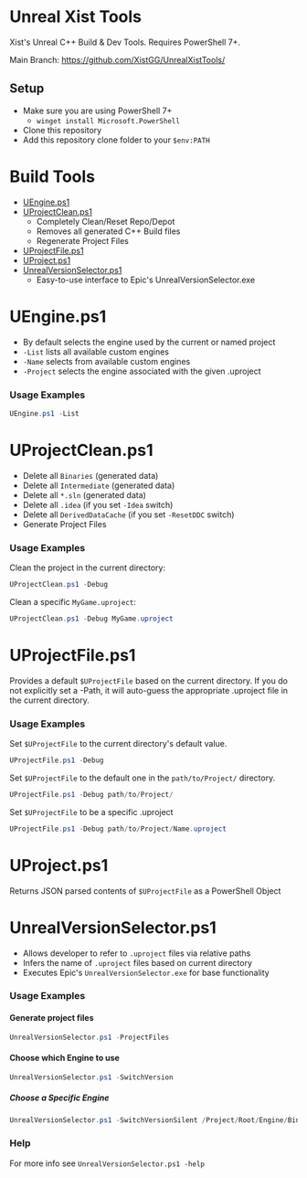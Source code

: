 
# Unreal Xist Tools

Xist's Unreal C++ Build & Dev Tools.  Requires PowerShell 7+.

Main Branch: https://github.com/XistGG/UnrealXistTools/


## Setup

- Make sure you are using PowerShell 7+
  - `winget install Microsoft.PowerShell`
- Clone this repository
- Add this repository clone folder to your `$env:PATH`


# Build Tools

- [UEngine.ps1](#uengineps1)
- [UProjectClean.ps1](#uprojectcleanps1)
  - Completely Clean/Reset Repo/Depot
  - Removes all generated C++ Build files
  - Regenerate Project Files
- [UProjectFile.ps1](#uprojectfileps1)
- [UProject.ps1](#uprojectps1)
- [UnrealVersionSelector.ps1](#unrealversionselectorps1)
  - Easy-to-use interface to Epic's UnrealVersionSelector.exe


# UEngine.ps1

- By default selects the engine used by the current or named project
- `-List` lists all available custom engines
- `-Name` selects from available custom engines
- `-Project` selects the engine associated with the given .uproject


### Usage Examples

```powershell
UEngine.ps1 -List
```


# UProjectClean.ps1

- Delete all `Binaries` (generated data)
- Delete all `Intermediate` (generated data)
- Delete all `*.sln` (generated data)
- Delete all `.idea` (if you set `-Idea` switch)
- Delete all `DerivedDataCache` (if you set `-ResetDDC` switch)
- Generate Project Files

### Usage Examples

Clean the project in the current directory:

```powershell
UProjectClean.ps1 -Debug
```

Clean a specific `MyGame.uproject`:

```powershell
UProjectClean.ps1 -Debug MyGame.uproject
```


# UProjectFile.ps1

Provides a default `$UProjectFile` based on the current directory.
If you do not explicitly set a -Path, it will auto-guess the
appropriate .uproject file in the current directory.

### Usage Examples

Set `$UProjectFile` to the current directory's default value.

```powershell
UProjectFile.ps1 -Debug
```

Set `$UProjectFile` to the default one in the `path/to/Project/` directory.

```powershell
UProjectFile.ps1 -Debug path/to/Project/
```

Set `$UProjectFile` to be a specific .uproject

```powershell
UProjectFile.ps1 -Debug path/to/Project/Name.uproject
```

# UProject.ps1

Returns JSON parsed contents of `$UProjectFile` as a PowerShell Object


# UnrealVersionSelector.ps1

- Allows developer to refer to `.uproject` files via relative paths
- Infers the name of `.uproject` files based on current directory
- Executes Epic's `UnrealVersionSelector.exe` for base functionality


### Usage Examples

#### Generate project files

```powershell
UnrealVersionSelector.ps1 -ProjectFiles
```

#### Choose which Engine to use

```powershell
UnrealVersionSelector.ps1 -SwitchVersion
```

##### Choose a Specific Engine

```powershell
UnrealVersionSelector.ps1 -SwitchVersionSilent /Project/Root/Engine/Binaries/../..
```


### Help

For more info see `UnrealVersionSelector.ps1 -help`
